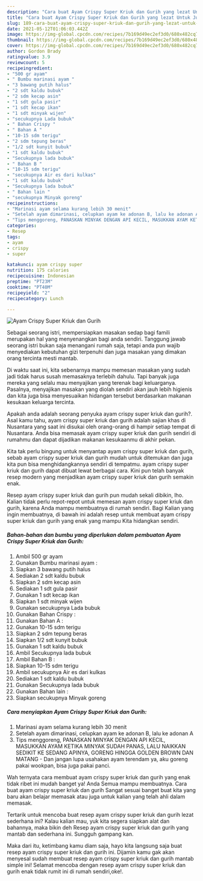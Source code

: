 ```yaml
---
description: "Cara buat Ayam Crispy Super Kriuk dan Gurih yang lezat Untuk Jualan"
title: "Cara buat Ayam Crispy Super Kriuk dan Gurih yang lezat Untuk Jualan"
slug: 189-cara-buat-ayam-crispy-super-kriuk-dan-gurih-yang-lezat-untuk-jualan
date: 2021-05-12T01:06:03.442Z
image: https://img-global.cpcdn.com/recipes/7b169d49ec2ef3d0/680x482cq70/ayam-crispy-super-kriuk-dan-gurih-foto-resep-utama.jpg
thumbnail: https://img-global.cpcdn.com/recipes/7b169d49ec2ef3d0/680x482cq70/ayam-crispy-super-kriuk-dan-gurih-foto-resep-utama.jpg
cover: https://img-global.cpcdn.com/recipes/7b169d49ec2ef3d0/680x482cq70/ayam-crispy-super-kriuk-dan-gurih-foto-resep-utama.jpg
author: Gordon Brady
ratingvalue: 3.9
reviewcount: 5
recipeingredient:
- "500 gr ayam"
- " Bumbu marinasi ayam "
- "3 bawang putih halus"
- "2 sdt kaldu bubuk"
- "2 sdm kecap asin"
- "1 sdt gula pasir"
- "1 sdt kecap ikan"
- "1 sdt minyak wijen"
- "secukupnya Lada bubuk"
- " Bahan Crispy "
- " Bahan A "
- "10-15 sdm terigu"
- "2 sdm tepung beras"
- "1/2 sdt kunyit bubuk"
- "1 sdt kaldu bubuk"
- "Secukupnya lada bubuk"
- " Bahan B "
- "10-15 sdm terigu"
- "secukupnya Air es dari kulkas"
- "1 sdt kaldu bubuk"
- "Secukupnya lada bubuk"
- " Bahan lain "
- "secukupnya Minyak goreng"
recipeinstructions:
- "Marinasi ayam selama kurang lebih 30 menit"
- "Setelah ayam dimarinasi, celupkan ayam ke adonan B, lalu ke adonan A"
- "Tips menggoreng, PANASKAN MINYAK DENGAN API KECIL, MASUKKAN AYAM KETIKA MINYAK SUDAH PANAS, LALU NAIKKAN SEDIKIT KE SEDANG APINYA, GORENG HINGGA GOLDEN BROWN DAN MATANG  Dan jangan lupa usahakan ayam terendam ya, aku goreng pakai wookpan, bisa juga pakai panci."
categories:
- Resep
tags:
- ayam
- crispy
- super

katakunci: ayam crispy super 
nutrition: 175 calories
recipecuisine: Indonesian
preptime: "PT23M"
cooktime: "PT40M"
recipeyield: "2"
recipecategory: Lunch

---
```



![Ayam Crispy Super Kriuk dan Gurih](https://img-global.cpcdn.com/recipes/7b169d49ec2ef3d0/680x482cq70/ayam-crispy-super-kriuk-dan-gurih-foto-resep-utama.jpg)

Sebagai seorang istri, mempersiapkan masakan sedap bagi famili merupakan hal yang menyenangkan bagi anda sendiri. Tanggung jawab seorang istri bukan saja menangani rumah saja, tetapi anda pun wajib menyediakan kebutuhan gizi terpenuhi dan juga masakan yang dimakan orang tercinta mesti mantab.

Di waktu  saat ini, kita sebenarnya mampu memesan masakan yang sudah jadi tidak harus susah memasaknya terlebih dahulu. Tapi banyak juga mereka yang selalu mau menyajikan yang terenak bagi keluarganya. Pasalnya, menyajikan masakan yang diolah sendiri akan jauh lebih higienis dan kita juga bisa menyesuaikan hidangan tersebut berdasarkan makanan kesukaan keluarga tercinta. 



Apakah anda adalah seorang penyuka ayam crispy super kriuk dan gurih?. Asal kamu tahu, ayam crispy super kriuk dan gurih adalah sajian khas di Nusantara yang saat ini disukai oleh orang-orang di hampir setiap tempat di Nusantara. Anda bisa memasak ayam crispy super kriuk dan gurih sendiri di rumahmu dan dapat dijadikan makanan kesukaanmu di akhir pekan.

Kita tak perlu bingung untuk menyantap ayam crispy super kriuk dan gurih, sebab ayam crispy super kriuk dan gurih mudah untuk ditemukan dan juga kita pun bisa menghidangkannya sendiri di tempatmu. ayam crispy super kriuk dan gurih dapat dibuat lewat berbagai cara. Kini pun telah banyak resep modern yang menjadikan ayam crispy super kriuk dan gurih semakin enak.

Resep ayam crispy super kriuk dan gurih pun mudah sekali dibikin, lho. Kalian tidak perlu repot-repot untuk memesan ayam crispy super kriuk dan gurih, karena Anda mampu membuatnya di rumah sendiri. Bagi Kalian yang ingin membuatnya, di bawah ini adalah resep untuk membuat ayam crispy super kriuk dan gurih yang enak yang mampu Kita hidangkan sendiri.

<!--inarticleads1-->

##### Bahan-bahan dan bumbu yang diperlukan dalam pembuatan Ayam Crispy Super Kriuk dan Gurih:

1. Ambil 500 gr ayam
1. Gunakan  Bumbu marinasi ayam :
1. Siapkan 3 bawang putih halus
1. Sediakan 2 sdt kaldu bubuk
1. Siapkan 2 sdm kecap asin
1. Sediakan 1 sdt gula pasir
1. Gunakan 1 sdt kecap ikan
1. Siapkan 1 sdt minyak wijen
1. Gunakan secukupnya Lada bubuk
1. Gunakan  Bahan Crispy :
1. Gunakan  Bahan A :
1. Gunakan 10-15 sdm terigu
1. Siapkan 2 sdm tepung beras
1. Siapkan 1/2 sdt kunyit bubuk
1. Gunakan 1 sdt kaldu bubuk
1. Ambil Secukupnya lada bubuk
1. Ambil  Bahan B :
1. Siapkan 10-15 sdm terigu
1. Ambil secukupnya Air es dari kulkas
1. Sediakan 1 sdt kaldu bubuk
1. Gunakan Secukupnya lada bubuk
1. Gunakan  Bahan lain :
1. Siapkan secukupnya Minyak goreng




<!--inarticleads2-->

##### Cara menyiapkan Ayam Crispy Super Kriuk dan Gurih:

1. Marinasi ayam selama kurang lebih 30 menit
1. Setelah ayam dimarinasi, celupkan ayam ke adonan B, lalu ke adonan A
1. Tips menggoreng, PANASKAN MINYAK DENGAN API KECIL, MASUKKAN AYAM KETIKA MINYAK SUDAH PANAS, LALU NAIKKAN SEDIKIT KE SEDANG APINYA, GORENG HINGGA GOLDEN BROWN DAN MATANG  - Dan jangan lupa usahakan ayam terendam ya, aku goreng pakai wookpan, bisa juga pakai panci.




Wah ternyata cara membuat ayam crispy super kriuk dan gurih yang enak tidak ribet ini mudah banget ya! Anda Semua mampu membuatnya. Cara buat ayam crispy super kriuk dan gurih Sangat sesuai banget buat kita yang baru akan belajar memasak atau juga untuk kalian yang telah ahli dalam memasak.

Tertarik untuk mencoba buat resep ayam crispy super kriuk dan gurih lezat sederhana ini? Kalau kalian mau, yuk kita segera siapkan alat dan bahannya, maka bikin deh Resep ayam crispy super kriuk dan gurih yang mantab dan sederhana ini. Sungguh gampang kan. 

Maka dari itu, ketimbang kamu diam saja, hayo kita langsung saja buat resep ayam crispy super kriuk dan gurih ini. Dijamin kamu gak akan menyesal sudah membuat resep ayam crispy super kriuk dan gurih mantab simple ini! Selamat mencoba dengan resep ayam crispy super kriuk dan gurih enak tidak rumit ini di rumah sendiri,oke!.

